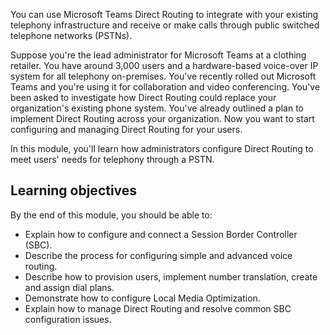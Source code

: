 You can use Microsoft Teams Direct Routing to integrate with your existing telephony infrastructure and receive or make calls through public switched telephone networks (PSTNs).

Suppose you're the lead administrator for Microsoft Teams at a clothing retailer. You have around 3,000 users and a hardware-based voice-over IP system for all telephony on-premises. You've recently rolled out Microsoft Teams and you're using it for collaboration and video conferencing. You've been asked to investigate how Direct Routing could replace your organization's existing phone system. You've already outlined a plan to implement Direct Routing across your organization. Now you want to start configuring and managing Direct Routing for your users.

In this module, you'll learn how administrators configure Direct Routing to meet users' needs for telephony through a PSTN.

## Learning objectives

By the end of this module, you should be able to:

- Explain how to configure and connect a Session Border Controller (SBC).
- Describe the process for configuring simple and advanced voice routing.
- Describe how to provision users, implement number translation, create and assign dial plans.
- Demonstrate how to configure Local Media Optimization.
- Explain how to manage Direct Routing and resolve common SBC configuration issues.

